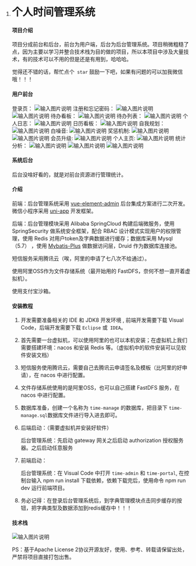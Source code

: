 1. # 个人时间管理系统

   #### 项目介绍

   项目分成前台和后台，前台为用户端，后台为后台管理系统。项目稍微粗糙了点，因为主要以学习并整合技术栈为目的做的项目，所以本项目中涉及大量技术，有的技术可以不用的但是还是有用到，哈哈哈。

   觉得还不错的话，帮忙点个` star` 鼓励一下吧，如果有问题的可以加我微信哦！！！


   #### 用户前台
    登录页：
    ![输入图片说明](doc/1.png)
    注册和忘记密码：
    ![输入图片说明](doc/image074.png)
    ![输入图片说明](doc/image076.png)
    待办看板：
    ![输入图片说明](doc/image078.png)
    待办列表：
    ![输入图片说明](doc/image082.png)
    个人日志：
    ![输入图片说明](doc/image086.png)
    日历看板：
    ![输入图片说明](doc/image088.png)
    自我规划：
    ![输入图片说明](doc/image090.png)
    白噪音:
    ![输入图片说明](doc/image094.png)
    奖惩机制:
    ![输入图片说明](doc/image098.png)
    ![输入图片说明](doc/image100.png)
    会员升级:
    ![输入图片说明](doc/image104.png)
    个人主页:
    ![输入图片说明](doc/image108.png)
    统计分析：
    ![输入图片说明](doc/image110.png)
    ![输入图片说明](doc/image112.png)
    ![输入图片说明](doc/image114.png)

   #### 系统后台
    后台没啥好看的，就是对前台资源进行管理统计。

   #### 介绍

   前端：后台管理系统采用 [vue-element-admin](https://panjiachen.github.io/vue-element-admin-site/zh/guide/) 后台集成方案进行二次开发。微信小程序采用 [uni-app](https://uniapp.dcloud.io/) 开发框架。

   后端：后台管理模块采用 Alibaba SpringCloud 构建后端微服务，使用 SpringSecurity 做系统安全框架，配合 RBAC 设计模式实现用户的权限管理，使用 Redis 对用户token及字典数据进行缓存；数据库采用 Mysql（5.7） ，使用 [Mybatis-Plus](https://mybatis.plus/) 做数据访问层，Druid 作为数据库连接池。

   短信服务采用腾讯云（唉，阿里的申请了七八次不给通过）。

   使用阿里OSS作为文件存储系统（最开始用的 FastDFS，奈何不想一直开着虚拟机）。
   
   使用支付宝沙箱。

   
   #### 安装教程

   1. 开发需要准备相关的 IDE 和  JDK8 开发环境 , 前端开发需要下载  Visual Code，后端开发需要下载 `Eclipse` 或` IDEA`。

   2. 首先需要一台虚拟机，可以使用阿里的也可以本机安装；在虚拟机上我们需要搭建环境：nacos 和安装 Redis 等。（虚拟机中的软件安装可以见软件安装文档）

   3. 短信服务使用腾讯云，需要自己去腾讯云申请签名及模板（比阿里的好申请），在 nacos 中进行配置。 

   4. 文件存储系统使用的是阿里OSS，也可以自己搭建 FastDFS 服务，在 nacos 中进行配置。

   5. 数据库准备，创建一个名称为 `time-manage` 的数据库，把目录下 `time-manage.sql`数据库文件进行导入进去即可。

   7. 后端启动：（需要虚拟机并安装好软件）

      后台管理系统：先启动 gateway 网关之后启动 authorization 授权服务器。之后启动任意服务
      
   8. 前端启动：

      后台管理系统：在 Visual Code 中打开  `time-admin` 和 `time-portal`, 在控制台输入 npm run install 下载依赖，依赖下载完后，使用命令 npm run dev 运行前端项目。

   9. 务必记得：在登录后台管理系统后，到字典管理模块点击同步缓存的按钮，把字典类型及数据添加到redis缓存中！！！
      

   #### 技术栈
    ![输入图片说明](doc/image003.png)

   PS：基于Apache License 2协议开源友好，使用、参考、转载请保留出处，严禁将项目直接打包出售。